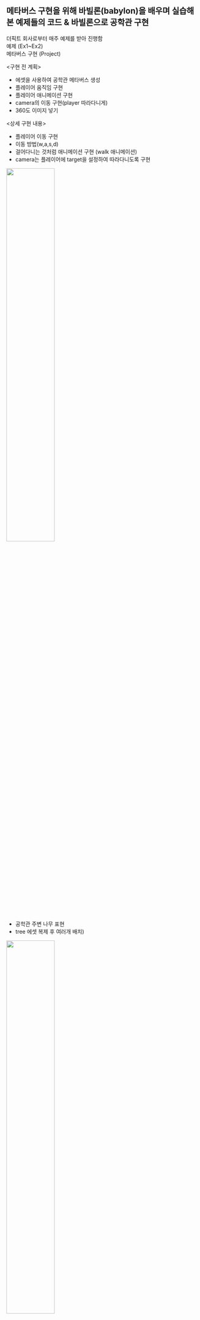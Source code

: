 ## 메타버스 구현을 위해 바빌론(babylon)을 배우며 실습해 본 예제들의 코드 & 바빌론으로 공학관 구현
더픽트 회사로부터 매주 예제를 받아 진행함   
예제 (Ex1~Ex2)   
메타버스 구현 (Project)   

<구현 전 계획>
* 에셋을 사용하여 공학관 메타버스 생성
* 플레이어 움직임 구현
* 플레이어 애니메이션 구현
* camera의 이동 구현(player 따라다니게)
* 360도 이미지 넣기

<상세 구현 내용>
* 플레이어 이동 구현
* 이동 방법(w,a,s,d)
* 걸어다니는 것처럼 애니메이션 구현 (walk 애니메이션)
* camera는 플레이어에 target을 설정하여 따라다니도록 구현
<img src="https://user-images.githubusercontent.com/92451281/170299054-1f47a0c2-5e3d-475f-a2ae-29190e5a1c88.png" width="50%" height="50%">

* 공학관 주변 나무 표현 
* tree 에셋 복제 후 여러개 배치)
<img src="https://user-images.githubusercontent.com/92451281/170300038-a3f002c7-5404-4d05-96ed-7595d4d43558.png" width="50%" height="50%">

* 공학관 주요 장소 360도 이미지를 메타버스 안에서 구현
* 버튼 클릭시 다음 장소로 이동   

<img src="https://user-images.githubusercontent.com/92451281/170299170-c441c082-a894-45cc-91c7-fabd89dfac8b.png" width="50%" height="50%"><img src="https://user-images.githubusercontent.com/92451281/170299176-fe49bca3-3a83-4ac7-8b5d-e59d5650607b.png" width="50%" height="50%">


